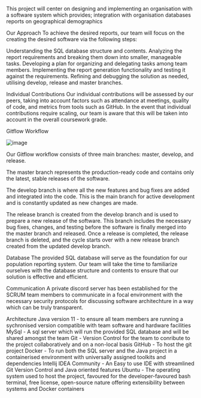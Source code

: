 This project will center on designing and implementing an organisation with a software system which provides;
integration with organisation databases
reports on geographical demographics

Our Approach
To achieve the desired reports, our team will focus on the creating the desired software via the following steps:

Understanding the SQL database structure and contents.
Analyzing the report requirements and breaking them down into smaller, manageable tasks.
Developing a plan for organizing and delegating tasks among team members.
Implementing the report generation functionality and testing it against the requirements.
Refining and debugging the solution as needed, utilising develop, release and master branches.

Individual Contributions
Our individual contributions will be assessed by our peers, taking into account factors such as attendance at meetings, quality of code, and metrics from tools such as GitHub. In the event that individual contributions require scaling, our team is aware that this will be taken into account in the overall coursework grade.

Gitflow Workflow

![image](https://user-images.githubusercontent.com/121656622/217247938-de564c31-0d16-4ade-baeb-f2d49aa6e008.png)

Our Gitflow workflow consists of three main branches: master, develop, and release.

The master branch represents the production-ready code and contains only the latest, stable releases of the software.

The develop branch is where all the new features and bug fixes are added and integrated into the code. This is the main branch for active development and is constantly updated as new changes are made.

The release branch is created from the develop branch and is used to prepare a new release of the software. This branch includes the necessary bug fixes, changes, and testing before the software is finally merged into the master branch and released. Once a release is completed, the release branch is deleted, and the cycle starts over with a new release branch created from the updated develop branch.

Database
The provided SQL database will serve as the foundation for our population reporting system. Our team will take the time to familiarize ourselves with the database structure and contents to ensure that our solution is effective and efficient.

Communication
A private discord server has been established for the SCRUM team members to communicate in a focal environment with the necessary security protocols for discussing software architechture in a way which can be truly transparent.

Architecture
Java version 11 - to ensure all team members are running a sychronised version compatible with team software and hardware facilities
MySql - A sql server which will run the provided SQL database and will be shared amongst the team
Git - Version Control for the team to conribute to the project collaboratively and on a non-local basis
GitHub - To host the git project
Docker - To run both the SQL server and the Java project in a containerised environment with universally assigned toolkits and dependencies
Intellij IDEA Community - An Easy to use IDE with streamlined Git Version Control and Java oriented features
Ubuntu - The operating system used to host the project, favoured for the developer-favoured bash terminal, free license, open-source nature offering extensibility between systems and Docker containers
